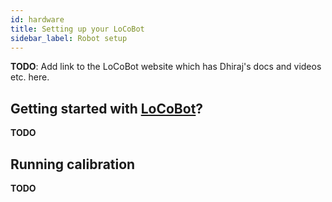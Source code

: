 ```yaml
---
id: hardware
title: Setting up your LoCoBot
sidebar_label: Robot setup
---
```


**TODO**: Add link to the LoCoBot website which has Dhiraj's docs and videos etc. here.

## Getting started with [LoCoBot](http://www.locobot.org/)?

**TODO**

## Running calibration

**TODO**
